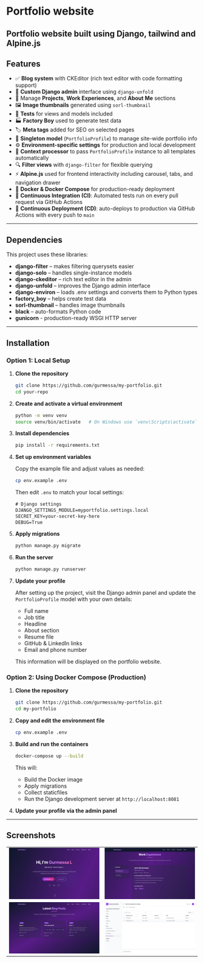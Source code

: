 # Portfolio website

Portfolio website built using Django, tailwind and Alpine.js
---

## Features

- ✅ **Blog system** with CKEditor (rich text editor with code formatting support)  
- 🎨 **Custom Django admin** interface using `django-unfold`  
- 💼 Manage **Projects**, **Work Experiences**, and **About Me** sections  
- 🖼️ **Image thumbnails** generated using `sorl-thumbnail`  
- 🧪 **Tests** for views and models included  
- 🏭 **Factory Boy** used to generate test data  
- 🏷️ **Meta tags** added for SEO on selected pages  
- 🔁 **Singleton model** (`PortfolioProfile`) to manage site-wide portfolio info  
- ⚙️ **Environment-specific settings** for production and local development  
- 🔄 **Context processor** to pass `PortfolioProfile` instance to all templates automatically  
- 🔍 **Filter views** with `django-filter` for flexible querying  
- ⚡ **Alpine.js** used for frontend interactivity including carousel, tabs, and navigation drawer  
- 🐳 **Docker & Docker Compose** for production-ready deployment
- 🧪 **Continuous Integration (CI)**: Automated tests run on every pull request via GitHub Actions 
- 🚀 **Continuous Deployment (CD)**: auto-deploys to production via GitHub Actions with every push to `main`

---

## Dependencies

This project uses these libraries:

* **django-filter** – makes filtering querysets easier
* **django-solo** – handles single-instance models
* **django-ckeditor** – rich text editor in the admin
* **django-unfold** – improves the Django admin interface
* **django-environ** – loads .env settings and converts them to Python types
* **factory\_boy** – helps create test data
* **sorl-thumbnail** – handles image thumbnails
* **black** – auto-formats Python code
* **gunicorn** - production-ready WSGI HTTP server
---

## Installation

### Option 1: Local Setup

1. **Clone the repository**

   ```bash
   git clone https://github.com/gurmessa/my-portfolio.git
   cd your-repo
   ```

2. **Create and activate a virtual environment**

   ```bash
   python -m venv venv
   source venv/bin/activate   # On Windows use `venv\Scripts\activate`
   ```

3. **Install dependencies**

   ```bash
   pip install -r requirements.txt
   ```

4. **Set up environment variables**

   Copy the example file and adjust values as needed:

   ```bash
   cp env.example .env
   ```

   Then edit `.env` to match your local settings:

   ```dotenv
   # Django settings
   DJANGO_SETTINGS_MODULE=myportfolio.settings.local
   SECRET_KEY=your-secret-key-here
   DEBUG=True
   ```

5. **Apply migrations**

   ```bash
   python manage.py migrate
   ```

6. **Run the server**

   ```bash
   python manage.py runserver
   ```
7. **Update your profile**

   After setting up the project, visit the Django admin panel and update the `PortfolioProfile` model with your own details:

   - Full name  
   - Job title  
   - Headline  
   - About section  
   - Resume file  
   - GitHub & LinkedIn links  
   - Email and phone number  

   This information will be displayed on the portfolio website.


### Option 2: Using Docker Compose (Production)

1. **Clone the repository**

   ```bash
   git clone https://github.com/gurmessa/my-portfolio.git
   cd my-portfolio
   ```

2. **Copy and edit the environment file**

   ```bash
   cp env.example .env
   ```

3. **Build and run the containers**

   ```bash
   docker-compose up --build
   ```

   This will:

   * Build the Docker image
   * Apply migrations
   * Collect staticfiles
   * Run the Django development server at `http://localhost:8081`
4. **Update your profile via the admin panel**


---

## Screenshots

<table>
  <tr>
    <td><img src="screenshots/screenshot1.png" alt="Screenshot 1" width="300"/></td>
    <td><img src="screenshots/screenshot4.png" alt="Screenshot 2" width="300"/></td>
  </tr>
  <tr>
    <td><img src="screenshots/screenshot3.png" alt="Screenshot 3" width="300"/></td>
    <td><img src="screenshots/screenshot2.png" alt="Screenshot 4" width="300"/></td>
  </tr>
</table>
